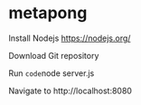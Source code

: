 # metapong

Install Nodejs
https://nodejs.org/

Download Git repository

Run `code`node server.js

Navigate to http://localhost:8080
